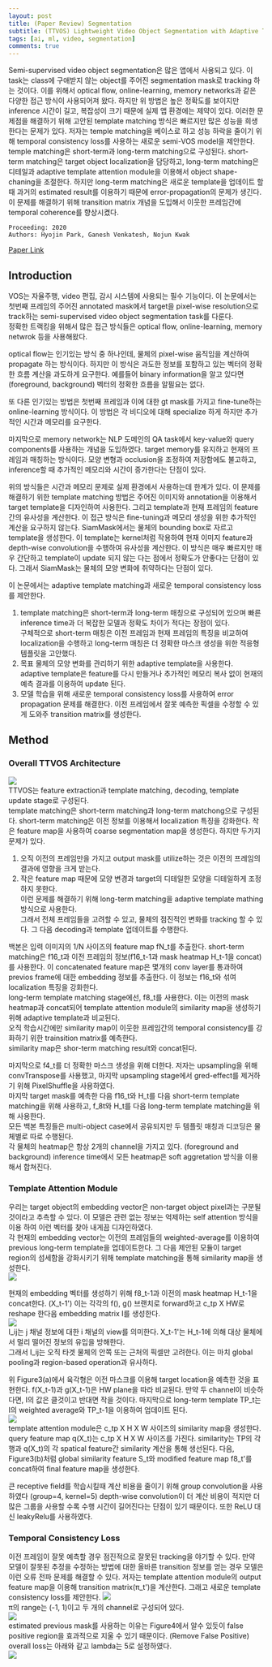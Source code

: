 ```yaml
---
layout: post  
title: (Paper Review) Segmentation  
subtitle: (TTVOS) Lightweight Video Object Segmentation with Adaptive Template Attention Module and Temporal Consistency Loss   
tags: [ai, ml, video, segmentation]  
comments: true
--- 
```


Semi-supervised video object segmentation은 많은 앱에서 사용되고 있다. 
이 task는 class에 구애받지 않는 object를 주어진 segmentation mask로 tracking 하는 것이다. 
이를 위해서 optical flow, online-learning, memory networks과 같은 다양한 접근 방식이 사용되어져 왔다. 
하지만 위 방법은 높은 정확도를 보이지만 inference 시간이 길고, 복잡성이 크기 때문에 실제 앱 환경에는 제약이 있다. 
이러한 문제점을 해결하기 위해 고안된 template matching 방식은 빠르지만 많은 성능을 희생한다는 문제가 있다.
저자는 temple matching을 베이스로 하고 성능 하락을 줄이기 위해 temporal consistency loss를 사용하는 새로운 semi-VOS model을 제안한다. 
temple matching은 short-term과 long-term matching으로 구성된다.
short-term matching은 target object localization을 담당하고, long-term matching은 디테일과 
adaptive template attention module을 이용해서 object shape-chaning을 조절한다.
하지만 long-term matching은 새로운 template을 업데이트 할때 과거의 estimated result를 이용하기 때문에 error-propagation의 문제가 생긴다.
이 문제를 해결하기 위해 transition matrix 개념을 도입해서 이웃한 프레임간에 temporal coherence를 향상시켰다.  

```
Proceeding: 2020  
Authors: Hyojin Park, Ganesh Venkatesh, Nojun Kwak
``` 

[Paper Link](https://arxiv.org/pdf/2011.04445v1.pdf)  

## Introduction 
VOS는 자율주행, video 편집, 감시 시스템에 사용되는 필수 기능이다.
이 논문에서는 첫번째 프레임의 주어진 annotated mask에서 target을 pixel-wise resolution으로 track하는 semi-supervised video object segmentation task를 다룬다.  
정확한 트랙킹을 위해서 많은 접근 방식들은 optical flow, online-learning, memory netwrok 등을 사용해왔다.  

optical flow는 인기있는 방식 중 하나인데, 물체의 pixel-wise 움직임을 계산하여 propagate 하는 방식이다.
하지만 이 방식은 과도한 정보를 포함하고 있는 벡터의 정확한 흐름 계산을 과도하게 요구한다.
예를들어 binary information을 알고 있다면 (foreground, background) 벡터의 정확한 흐름을 알필요는 없다.   

또 다른 인기있는 방법은 첫번째 프레임과 이에 대한 gt mask를 가지고 fine-tune하는 online-learning 방식이다. 
이 방법은 각 비디오에 대해 specialize 하게 하지만 추가적인 시간과 메모리를 요구한다.  

마지막으로 memory network는 NLP 도메인의 QA task에서 key-value와 query components를 사용하는 개념을 도입하였다. 
target memory를 유지하고 현재의 프레임과 매칭하는 방식이다. 모양 변형과 occlusion을 조정하여 저장함에도 불고하고, inference할 때 추가적인 메모리와 시간이 증가한다는 단점이 있다. 

위의 방식들은 시간과 메모리 문제로 실제 환경에서 사용하는데 한계가 있다. 이 문제를 해결하기 위한 template matching 방법은 주어진 이미지와 annotation을 이용해서 target template을 디자인하여 사용한다. 
그리고 template과 현재 프레임의 feature 간의 유사성을 계산한다. 
이 접근 방식은 fine-tuning과 메모리 생성을 위한 추가적인 계산을 요구하지 않는다. 
SiamMask에서는 물체의 bounding box로 자르고 template을 생성한다. 이 template는 kernel처럼 작용하여 현재 이미지 feature과 depth-wise convolution을 수행하여 유사성을 계산한다. 
이 방식은 매우 빠르지만 매우 간단하고 template이 update 되지 않는 다는 점에서 정확도가 안좋다는 단점이 있다. 그래서 SiamMask는 물체의 모양 변화에 취약하다는 단점이 있다.  

이 논문에서는 adaptive template matching과 새로운 temporal consistency loss를 제안한다.  
1. template matching은 short-term과 long-term 매칭으로 구성되어 있으며 빠른 inference time과 더 복잡한 모델과 정확도 차이가 적다는 장점이 있다.  
구체적으로 short-term 매칭은 이전 프레임과 현재 프레임의 특징을 비교하여 localization을 수행하고 long-term 매칭은 더 정확한 마스크 생성을 위한 적응형 템플릿을 고안했다.   
2. 목표 물체의 모양 변화를 관리하기 위한 adaptive template을 사용한다. adaptive template은 feature를 다시 만들거나 추가적인 메모리 복사 없이 현재의 예측 결과를 이용하여 update 된다.   
3. 모델 학습을 위해 새로운 temporal consistency loss를 사용하여 error propagation 문제를 해결한다. 이전 프레임에서 잘못 예측한 픽셀을 수정할 수 있게 도와주 transition matrix를 생성한다.   

## Method
### Overall TTVOS Architecture
![](./../assets/resource/segmentation/paper4/1.png)  
TTVOS는 feature extraction과 template matching, decoding, template update stage로 구성된다.  
template matching은 short-term matching과 long-term matchong으로 구성된다. 
short-term matching은 이전 정보를 이용해서 localization 특징을 강화한다. 작은 feature map을 사용하여 coarse segmentation map을 생성한다. 
하지만 두가지 문제가 있다. 
1. 오직 이전의 프레임만을 가지고 output mask를 utilize하는 것은 이전의 프레임의 결과에 영향을 크게 받는다. 
2. 작은 feature map 때문에 모양 변경과 target의 디테일한 모양을 디테일하게 조정하지 못한다.   
이런 문제를 해결하기 위해 long-term matching을 adaptive template mathing 방식으로 사용한다.  
그래서 전체 프레임들을 고려할 수 있고, 물체의 점진적인 변화를 tracking 할 수 있다. 그 다음 decoding과 template 업데이트를 수행한다.  

백본은 입력 이미지의 1/N 사이즈의 feature map fN_t를 추출한다. short-term matching은 f16_t과 이전 프레임의 정보(f16_t-1과 mask heatmap H_t-1을 concat)를 사용한다.
이 concatenated feature map은 몇개의 conv layer를 통과하여 previos frame에 대한 embedding 정보를 추출한다. 
이 정보는 f16_t와 섞여 localization 특징을 강화한다.  
long-term template matching stage에선, f8_t를 사용한다. 이는 이전의 mask heatmap과 concat되어 template attention module의 similarity map을 생성하기 위해 adaptive template과 비교된다.  
오직 학습시간에만 similarity map이 이웃한 프레임간의 temporal consistency를 강화하기 위한 trainsition matrix를 예측한다.  
similarity map은 shor-term matching result와 concat된다.  
  
마지막으로 f4_t를 더 정확한 마스크 생성을 위해 더한다. 저자는 upsampling을 위해 convTranspose를 사용했고, 마지막 upsampling stage에서 gred-effect를 제거하기 위해 PixelShuffle을 사용하였다.  
마지막 target mask를 예측한 다음 f16_t와 H_t를 다음 short-term template matching을 위해 사용하고, f_8t와 H_t를 다음 long-term template matching을 위해 사용한다.  
모든 백본 특징들은 multi-object case에서 공유되지만 두 템플릿 매칭과 디코딩은 물체별로 따로 수행된다.  
각 물체의 heatmap은 항상 2개의 channel을 가지고 있다. (foreground and background)
inference time에서 모든 heatmap은 soft aggretation 방식을 이용해서 합쳐진다.  

### Template Attention Module
우리는 target object의 embedding vector은 non-target object pixel과는 구분될 것이라고 추측할 수 있다. 
이 모델은 관련 없는 정보는 억제하는 self attention 방식을 이용 하여 이런 벡터를 찾아 내게끔 디자인하였다.  
각 현재의 embedding vector는 이전의 프레임들의 weighted-average를 이용하여 previous long-term template을 업데이트한다. 
그 다음 제안된 모듈이 target region의 섬세함을 강화시키기 위해 template matching을 통해 similarity map을 생성한다.  
![](./../assets/resource/segmentation/paper4/2.png)  

현재의 embedding 벡터를 생성하기 위해 f8_t-1과 이전의 mask heatmap H_t-1을 concat한다. (X_t-1')
이는 각각의 f(), g() 브랜치로 forward하고 c_tp X HW로 reshape 한다음 embedding matrix I를 생성한다.  
![](./../assets/resource/segmentation/paper4/3.png)    
I_ij는 j 채널 정보에 대한 i 채널의 view를 의미한다. X_t-1'는 H_t-1에 의해 대상 물체에서 멀리 떨어진 정보의 유입을 방해한다.  
그래서 I_ij는 오직 타겟 물체의 안쪽 또는 근처의 픽셀만 고려한다. 이는 마치 global pooling과 region-based operation과 유사하다. 

위 Figure3(a)에서 육각형은 이전 마스크를 이용해 target location을 예측한 것을 표현한다. f(X_t-1)과 g(X_t-1)은 HW plane을 따라 비교된다. 
만약 두 channel이 비슷하다면, I의 값은 클것이고 반대면 작을 것이다. 
마지막으로 long-term template TP_t는 I의 weighted average와 TP_t-1을 이용하여 업데이트 된다.  
![](./../assets/resource/segmentation/paper4/4.png)    
template attention module은 c_tp X H X W 사이즈의 similarity map을 생성한다. 
query feature map q(X_t)는 c_tp X H X W 사이즈를 가진다.
similarity는 TP의 각 행과 q(X_t)의 각 spatical feature간 similarity 계산을 통해 생선된다. 
다음, Figure3(b)처럼 global similarity feature S_t와 modified feature map f8_t'를 concat하여 final feature map을 생성한다. 

큰 receptive field를 학습시킬때 계산 비용을 줄이기 위해 group convolution을 사용하였다 (group=4, kernel=5)
depth-wise convolution이 더 계산 비용이 적지만 더 많은 그룹을 사용할 수록 수행 시간이 길어진다는 단점이 있기 때문이다. 
또한 ReLU 대신 leakyRelu를 사용하였다. 

### Temporal Consistency Loss
이전 프레임이 잘못 예측할 경우 점진적으로 잘못된 tracking을 야기할 수 있다. 만약 모델이 잘못된 추정을 수정하는 방법에 대한 올바른 transition 정보를 얻는 경우 모델은 이런 오류 전파 문제를 해결할 수 있다.
저자는 template attention module의 output feature map을 이용해 transition matrix(π_t')을 계산한다. 
그래고 새로운 template consistency loss를 제안한다. 
![](./../assets/resource/segmentation/paper4/6.png)    
π의 range는 (-1, 1)이고 두 개의 channel로 구성되어 있다.   
![](./../assets/resource/segmentation/paper4/7.png)    
estimated previous mask를 사용하는 이유는 Figure4에서 알수 있듯이 false positive region을 효과적으로 지울 수 있기 때문이다.
 (Remove False Positive)    
overall loss는 아래와 같고 lambda는 5로 설정하였다.   
![](./../assets/resource/segmentation/paper4/8.png)    

